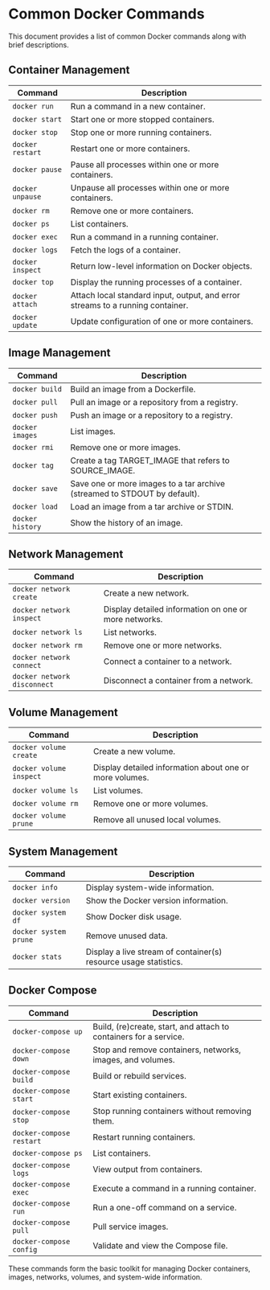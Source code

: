 # Common Docker Commands

This document provides a list of common Docker commands along with brief descriptions.

## Container Management

| Command                              | Description                                       |
|--------------------------------------|---------------------------------------------------|
| `docker run`                         | Run a command in a new container.                 |
| `docker start`                       | Start one or more stopped containers.             |
| `docker stop`                        | Stop one or more running containers.              |
| `docker restart`                     | Restart one or more containers.                   |
| `docker pause`                       | Pause all processes within one or more containers.|
| `docker unpause`                     | Unpause all processes within one or more containers.|
| `docker rm`                          | Remove one or more containers.                    |
| `docker ps`                          | List containers.                                  |
| `docker exec`                        | Run a command in a running container.             |
| `docker logs`                        | Fetch the logs of a container.                    |
| `docker inspect`                     | Return low-level information on Docker objects.   |
| `docker top`                         | Display the running processes of a container.     |
| `docker attach`                      | Attach local standard input, output, and error streams to a running container. |
| `docker update`                      | Update configuration of one or more containers.   |

## Image Management

| Command                              | Description                                       |
|--------------------------------------|---------------------------------------------------|
| `docker build`                       | Build an image from a Dockerfile.                 |
| `docker pull`                        | Pull an image or a repository from a registry.    |
| `docker push`                        | Push an image or a repository to a registry.      |
| `docker images`                      | List images.                                      |
| `docker rmi`                         | Remove one or more images.                        |
| `docker tag`                         | Create a tag TARGET_IMAGE that refers to SOURCE_IMAGE. |
| `docker save`                        | Save one or more images to a tar archive (streamed to STDOUT by default). |
| `docker load`                        | Load an image from a tar archive or STDIN.        |
| `docker history`                     | Show the history of an image.                     |

## Network Management

| Command                              | Description                                       |
|--------------------------------------|---------------------------------------------------|
| `docker network create`              | Create a new network.                             |
| `docker network inspect`             | Display detailed information on one or more networks. |
| `docker network ls`                  | List networks.                                    |
| `docker network rm`                  | Remove one or more networks.                      |
| `docker network connect`             | Connect a container to a network.                 |
| `docker network disconnect`          | Disconnect a container from a network.            |

## Volume Management

| Command                              | Description                                       |
|--------------------------------------|---------------------------------------------------|
| `docker volume create`               | Create a new volume.                              |
| `docker volume inspect`              | Display detailed information about one or more volumes. |
| `docker volume ls`                   | List volumes.                                     |
| `docker volume rm`                   | Remove one or more volumes.                       |
| `docker volume prune`                | Remove all unused local volumes.                  |

## System Management

| Command                              | Description                                       |
|--------------------------------------|---------------------------------------------------|
| `docker info`                        | Display system-wide information.                  |
| `docker version`                     | Show the Docker version information.              |
| `docker system df`                   | Show Docker disk usage.                           |
| `docker system prune`                | Remove unused data.                               |
| `docker stats`                       | Display a live stream of container(s) resource usage statistics. |

## Docker Compose

| Command                              | Description                                       |
|--------------------------------------|---------------------------------------------------|
| `docker-compose up`                  | Build, (re)create, start, and attach to containers for a service. |
| `docker-compose down`                | Stop and remove containers, networks, images, and volumes. |
| `docker-compose build`               | Build or rebuild services.                        |
| `docker-compose start`               | Start existing containers.                        |
| `docker-compose stop`                | Stop running containers without removing them.    |
| `docker-compose restart`             | Restart running containers.                       |
| `docker-compose ps`                  | List containers.                                  |
| `docker-compose logs`                | View output from containers.                      |
| `docker-compose exec`                | Execute a command in a running container.         |
| `docker-compose run`                 | Run a one-off command on a service.               |
| `docker-compose pull`                | Pull service images.                              |
| `docker-compose config`              | Validate and view the Compose file.               |

These commands form the basic toolkit for managing Docker containers, images, networks, volumes, and system-wide information.
